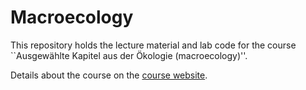 # Macroecology

This repository holds the lecture material and lab code for the course ``Ausgewählte Kapitel aus der Ökologie (macroecology)''.

Details about the course on the [course website](https://flee-group.github.io/macroecology).